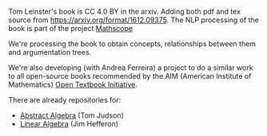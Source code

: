 Tom Leinster's book is CC 4.0 BY in the arxiv.
Adding both pdf and tex source from https://arxiv.org/format/1612.09375.
The NLP processing of the book is part of the project [Mathscope](https://github.com/ToposInstitute/tac-corpus)

We're processing the book to obtain concepts, relationships between them and argumentation trees.

We're also developing (with Andrea Ferreira) a project to do a similar work to all open-source books recommended by the AIM (American Institute of Mathematics)
[Open Textbook Initiative](https://textbooks.aimath.org/). 

There are already repositories for:
* [Abstract Algebra](https://github.com/andreago9/MathCorpus-AATA) (Tom Judson)
* [Linear Algebra](https://github.com/andreago9/MathCorpus-LAHefferonPDF) (Jim Hefferon)
